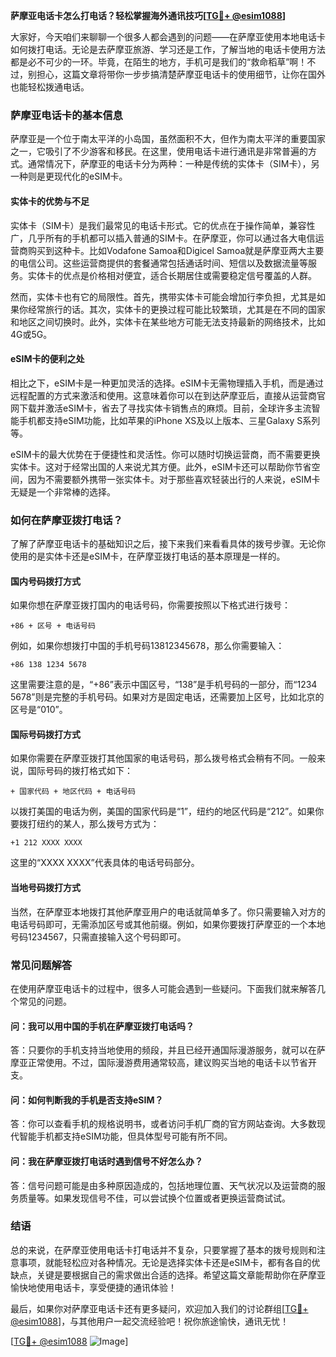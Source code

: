 **萨摩亚电话卡怎么打电话？轻松掌握海外通讯技巧[[TG💪+ @esim1088](https://t.me/s/esim1088)]**

大家好，今天咱们来聊聊一个很多人都会遇到的问题——在萨摩亚使用本地电话卡如何拨打电话。无论是去萨摩亚旅游、学习还是工作，了解当地的电话卡使用方法都是必不可少的一环。毕竟，在陌生的地方，手机可是我们的“救命稻草”啊！不过，别担心，这篇文章将带你一步步搞清楚萨摩亚电话卡的使用细节，让你在国外也能轻松拨通电话。

### 萨摩亚电话卡的基本信息

萨摩亚是一个位于南太平洋的小岛国，虽然面积不大，但作为南太平洋的重要国家之一，它吸引了不少游客和移民。在这里，使用电话卡进行通讯是非常普遍的方式。通常情况下，萨摩亚的电话卡分为两种：一种是传统的实体卡（SIM卡），另一种则是更现代化的eSIM卡。

#### 实体卡的优势与不足

实体卡（SIM卡）是我们最常见的电话卡形式。它的优点在于操作简单，兼容性广，几乎所有的手机都可以插入普通的SIM卡。在萨摩亚，你可以通过各大电信运营商购买到这种卡。比如Vodafone Samoa和Digicel Samoa就是萨摩亚两大主要的电信公司。这些运营商提供的套餐通常包括通话时间、短信以及数据流量等服务。实体卡的优点是价格相对便宜，适合长期居住或需要稳定信号覆盖的人群。

然而，实体卡也有它的局限性。首先，携带实体卡可能会增加行李负担，尤其是如果你经常旅行的话。其次，实体卡的更换过程可能比较繁琐，尤其是在不同的国家和地区之间切换时。此外，实体卡在某些地方可能无法支持最新的网络技术，比如4G或5G。

#### eSIM卡的便利之处

相比之下，eSIM卡是一种更加灵活的选择。eSIM卡无需物理插入手机，而是通过远程配置的方式来激活和使用。这意味着你可以在到达萨摩亚后，直接从运营商官网下载并激活eSIM卡，省去了寻找实体卡销售点的麻烦。目前，全球许多主流智能手机都支持eSIM功能，比如苹果的iPhone XS及以上版本、三星Galaxy S系列等。

eSIM卡的最大优势在于便捷性和灵活性。你可以随时切换运营商，而不需要更换实体卡。这对于经常出国的人来说尤其方便。此外，eSIM卡还可以帮助你节省空间，因为不需要额外携带一张实体卡。对于那些喜欢轻装出行的人来说，eSIM卡无疑是一个非常棒的选择。

### 如何在萨摩亚拨打电话？

了解了萨摩亚电话卡的基础知识之后，接下来我们来看看具体的拨号步骤。无论你使用的是实体卡还是eSIM卡，在萨摩亚拨打电话的基本原理是一样的。

#### 国内号码拨打方式

如果你想在萨摩亚拨打国内的电话号码，你需要按照以下格式进行拨号：

```
+86 + 区号 + 电话号码
```

例如，如果你想拨打中国的手机号码13812345678，那么你需要输入：

```
+86 138 1234 5678
```

这里需要注意的是，“+86”表示中国区号，“138”是手机号码的一部分，而“1234 5678”则是完整的手机号码。如果对方是固定电话，还需要加上区号，比如北京的区号是“010”。

#### 国际号码拨打方式

如果你需要在萨摩亚拨打其他国家的电话号码，那么拨号格式会稍有不同。一般来说，国际号码的拨打格式如下：

```
+ 国家代码 + 地区代码 + 电话号码
```

以拨打美国的电话为例，美国的国家代码是“1”，纽约的地区代码是“212”。如果你要拨打纽约的某人，那么拨号方式为：

```
+1 212 XXXX XXXX
```

这里的“XXXX XXXX”代表具体的电话号码部分。

#### 当地号码拨打方式

当然，在萨摩亚本地拨打其他萨摩亚用户的电话就简单多了。你只需要输入对方的电话号码即可，无需添加区号或其他前缀。例如，如果你要拨打萨摩亚的一个本地号码1234567，只需直接输入这个号码即可。

### 常见问题解答

在使用萨摩亚电话卡的过程中，很多人可能会遇到一些疑问。下面我们就来解答几个常见的问题。

#### 问：我可以用中国的手机在萨摩亚拨打电话吗？
答：只要你的手机支持当地使用的频段，并且已经开通国际漫游服务，就可以在萨摩亚正常使用。不过，国际漫游费用通常较高，建议购买当地的电话卡以节省开支。

#### 问：如何判断我的手机是否支持eSIM？
答：你可以查看手机的规格说明书，或者访问手机厂商的官方网站查询。大多数现代智能手机都支持eSIM功能，但具体型号可能有所不同。

#### 问：我在萨摩亚拨打电话时遇到信号不好怎么办？
答：信号问题可能是由多种原因造成的，包括地理位置、天气状况以及运营商的服务质量等。如果发现信号不佳，可以尝试换个位置或者更换运营商试试。

### 结语

总的来说，在萨摩亚使用电话卡打电话并不复杂，只要掌握了基本的拨号规则和注意事项，就能轻松应对各种情况。无论是选择实体卡还是eSIM卡，都有各自的优缺点，关键是要根据自己的需求做出合适的选择。希望这篇文章能帮助你在萨摩亚愉快地使用电话卡，享受便捷的通讯体验！

最后，如果你对萨摩亚电话卡还有更多疑问，欢迎加入我们的讨论群组[[TG💪+ @esim1088](https://t.me/s/esim1088)]，与其他用户一起交流经验吧！祝你旅途愉快，通讯无忧！

[[TG💪+ @esim1088](https://t.me/s/esim1088) ![Image](https://i.postimg.cc/4NQfJmqS/Snipaste-2025-05-13-00-14-12.png)]